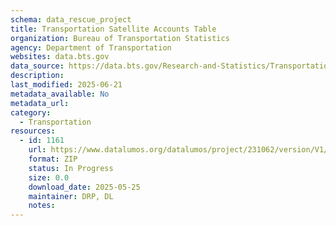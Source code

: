 ```yaml
---
schema: data_rescue_project 
title: Transportation Satellite Accounts Table
organization: Bureau of Transportation Statistics
agency: Department of Transportation
websites: data.bts.gov
data_source: https://data.bts.gov/Research-and-Statistics/Transportation-Satellite-Accounts-Table/5yqg-88j3/about_data
description: 
last_modified: 2025-06-21
metadata_available: No
metadata_url: 
category:
  - Transportation 
resources:
  - id: 1161
    url: https://www.datalumos.org/datalumos/project/231062/version/V1/view
    format: ZIP
    status: In Progress
    size: 0.0
    download_date: 2025-05-25
    maintainer: DRP, DL
    notes: 
---
```

